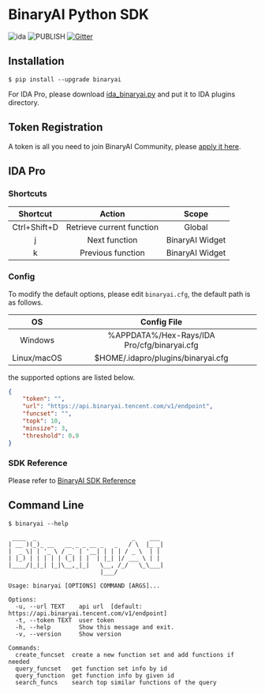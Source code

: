 # BinaryAI Python SDK

![ida](https://img.shields.io/badge/IDA->%3D7.3-brightgreen.svg)
![PUBLISH](https://github.com/binaryai/sdk/workflows/PUBLISH/badge.svg)
[![Gitter](https://badges.gitter.im/binaryai/community.svg)](https://gitter.im/binaryai/community?utm_source=badge&utm_medium=badge&utm_campaign=pr-badge)

## Installation

`$ pip install --upgrade binaryai`

For IDA Pro, please download [ida_binaryai.py](https://github.com/binaryai/sdk/releases/latest/download/ida_binaryai.py) and put it to IDA plugins directory.


## Token Registration

A token is all you need to join BinaryAI Community, please [apply it here](https://binaryai.tencent.com/apply-token).


## IDA Pro

### Shortcuts

|   Shortcut   |          Action           |      Scope      |
| :----------: | :-----------------------: | :-------------: |
| Ctrl+Shift+D | Retrieve current function |     Global      |
|      j       |       Next function       | BinaryAI Widget |
|      k       |     Previous function     | BinaryAI Widget |



### Config

To modify the default options, please edit  `binaryai.cfg`, the default path is as follows.

|     OS      |                 Config File                 |
| :---------: | :-----------------------------------------: |
|   Windows   | %APPDATA%/Hex-Rays/IDA Pro/cfg/binaryai.cfg |
| Linux/macOS |     $HOME/.idapro/plugins/binaryai.cfg      |

the supported options are listed below.

```json
{
    "token": "",
    "url": "https://api.binaryai.tencent.com/v1/endpoint",
    "funcset": "",
    "topk": 10,
    "minsize": 3,
    "threshold": 0.9
}
```

### SDK Reference

Please refer to  [BinaryAI SDK Reference](https://binaryai.readthedocs.io/en/latest/binaryai.html#)


## Command Line

```shell
$ binaryai --help

 ____  _                           _    ___
| __ )(_)_ __   __ _ _ __ _   _   / \  |_ _|
|  _ \| | '_ \ / _` | '__| | | | / _ \  | |
| |_) | | | | | (_| | |  | |_| |/ ___ \ | |
|____/|_|_| |_|\__,_|_|   \__, /_/   \_\___|
                          |___/

Usage: binaryai [OPTIONS] COMMAND [ARGS]...

Options:
  -u, --url TEXT    api url  [default: https://api.binaryai.tencent.com/v1/endpoint]
  -t, --token TEXT  user token
  -h, --help        Show this message and exit.
  -v, --version     Show version

Commands:
  create_funcset  create a new function set and add functions if needed
  query_funcset   get function set info by id
  query_function  get function info by given id
  search_funcs    search top similar functions of the query
```
